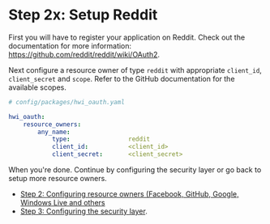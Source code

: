 Step 2x: Setup Reddit
=====================
First you will have to register your application on Reddit. Check out the
documentation for more information: https://github.com/reddit/reddit/wiki/OAuth2.

Next configure a resource owner of type `reddit` with appropriate
`client_id`, `client_secret` and `scope`. Refer to the GitHub documentation
for the available scopes.

```yaml
# config/packages/hwi_oauth.yaml

hwi_oauth:
    resource_owners:
        any_name:
            type:                reddit
            client_id:           <client_id>
            client_secret:       <client_secret>
```

When you're done. Continue by configuring the security layer or go back to
setup more resource owners.

- [Step 2: Configuring resource owners (Facebook, GitHub, Google, Windows Live and others](../2-configuring_resource_owners.md)
- [Step 3: Configuring the security layer](../3-configuring_the_security_layer.md).

